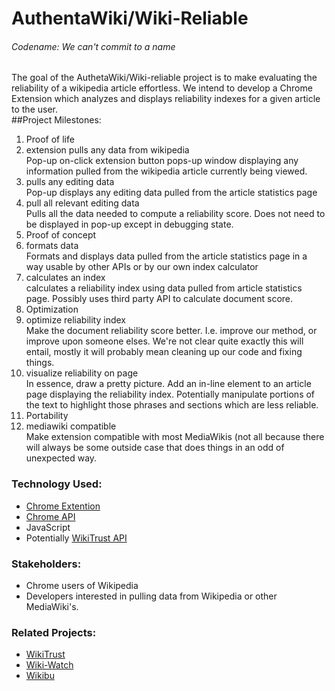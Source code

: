 # AuthentaWiki/Wiki-Reliable  
###### Codename: We can't commit to a name  

The goal of the AuthetaWiki/Wiki-reliable project is to make evaluating the reliability of a wikipedia article effortless. We intend to develop a Chrome Extension which analyzes and displays reliability indexes for a given article to the user.  
##Project Milestones:  
1. Proof of life  
  1. extension pulls any data from wikipedia  
    Pop-up on-click extension button pops-up window displaying any information pulled from the wikipedia article currently being viewed.  
  2. pulls any editing data  
    Pop-up displays any editing data pulled from the article statistics page  
  3. pull all relevant editing data  
    Pulls all the data needed to compute a reliability score. Does not need to be displayed in pop-up except in debugging state.   
2. Proof of concept  
  1. formats data  
    Formats and displays data pulled from the article statistics page in a way usable by other APIs or by our own index calculator  
  2. calculates an index  
    calculates a reliability index using data pulled from article statistics page. Possibly uses third party API to calculate document score.  
3. Optimization  
  1. optimize reliability index  
    Make the document reliability score better. I.e. improve our method, or improve upon someone elses. We're not clear quite exactly this will   entail, mostly it will probably mean cleaning up our code and fixing things.
  2. visualize reliability on page  
    In essence, draw a pretty picture. Add an in-line element to an article page displaying the reliability index. Potentially manipulate portions of the text to highlight those phrases and sections which are less reliable.  
4. Portability  
  1. mediawiki compatible   
    Make extension compatible with most MediaWikis (not all because there will always be some outside case that does things in an odd of unexpected way.  

 
### Technology Used:  
- [Chrome Extention](http://developer.chrome.com/extensions/index.html)
- [Chrome API](http://developer.chrome.com/extensions/api_index.html)
- JavaScript
- Potentially [WikiTrust API](http://www.wikitrust.net/vandalism-api)

### Stakeholders:  
- Chrome users of Wikipedia
- Developers interested in pulling data from Wikipedia or other MediaWiki's.

### Related Projects:  
- [WikiTrust](http://www.wikitrust.net/)
- [Wiki-Watch](http://en.wiki-watch.de/)
- [Wikibu](http://www.wikibu.ch/)
